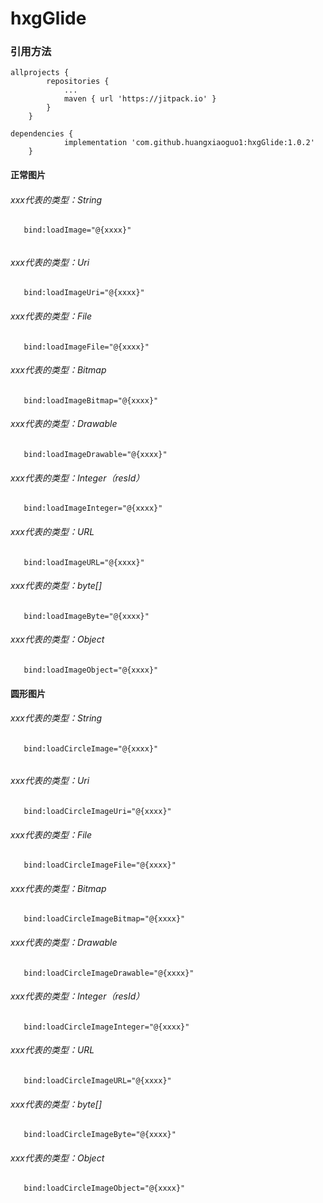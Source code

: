 # hxgGlide

### 引用方法

```
allprojects {
        repositories {
            ...
            maven { url 'https://jitpack.io' }
        }
	}
	
dependencies {
	        implementation 'com.github.huangxiaoguo1:hxgGlide:1.0.2'
	}
```

#### 正常图片

###### xxx代表的类型：String

```
   bind:loadImage="@{xxxx}"
   
```
###### xxx代表的类型：Uri

```
   bind:loadImageUri="@{xxxx}"
```
###### xxx代表的类型：File

```
   bind:loadImageFile="@{xxxx}"
```
###### xxx代表的类型：Bitmap

```
   bind:loadImageBitmap="@{xxxx}"
```
###### xxx代表的类型：Drawable

```
   bind:loadImageDrawable="@{xxxx}"
```
###### xxx代表的类型：Integer（resId）

```
   bind:loadImageInteger="@{xxxx}"
```
###### xxx代表的类型：URL

```
   bind:loadImageURL="@{xxxx}"
```
###### xxx代表的类型：byte[]

```
   bind:loadImageByte="@{xxxx}"
```
###### xxx代表的类型：Object

```
   bind:loadImageObject="@{xxxx}"
```




#### 圆形图片


###### xxx代表的类型：String

```
   bind:loadCircleImage="@{xxxx}"
   
```
###### xxx代表的类型：Uri

```
   bind:loadCircleImageUri="@{xxxx}"
```
###### xxx代表的类型：File

```
   bind:loadCircleImageFile="@{xxxx}"
```
###### xxx代表的类型：Bitmap

```
   bind:loadCircleImageBitmap="@{xxxx}"
```
###### xxx代表的类型：Drawable

```
   bind:loadCircleImageDrawable="@{xxxx}"
```
###### xxx代表的类型：Integer（resId）

```
   bind:loadCircleImageInteger="@{xxxx}"
```
###### xxx代表的类型：URL

```
   bind:loadCircleImageURL="@{xxxx}"
```
###### xxx代表的类型：byte[]

```
   bind:loadCircleImageByte="@{xxxx}"
```
###### xxx代表的类型：Object

```
   bind:loadCircleImageObject="@{xxxx}"
```

